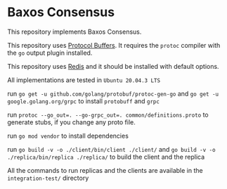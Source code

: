# Baxos Consensus

This repository implements Baxos Consensus.

This repository uses [Protocol Buffers](https://developers.google.com/protocol-buffers/).
It requires the ```protoc``` compiler with the ```go``` output plugin installed.

This repository uses [Redis](https://redis.io/topics/quickstart) and it should be installed with default options.

All implementations are tested in ```Ubuntu 20.04.3 LTS```

run ```go get -u github.com/golang/protobuf/protoc-gen-go``` and ```go get -u google.golang.org/grpc``` to install ```protobuff``` and ```grpc```

run ```protoc --go_out=. --go-grpc_out=. common/definitions.proto``` to generate stubs, if you change any proto file.

run ```go mod vendor``` to install dependencies


run ```go build -v -o ./client/bin/client ./client/``` and ```go build -v -o ./replica/bin/replica ./replica/``` to build the client and the replica


All the commands to run replicas and the clients are available in the ```integration-test/``` directory